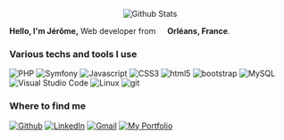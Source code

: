 <p align="center">
  <!-- <img src="img/photo-cv.jpg" alt="Jérôme Ollivier Back-end Developper" height="200" style="margin-right: 50px"/> -->
  <img src="https://github-readme-stats.vercel.app/api?username=Spirecool&show_icons=true&theme=graywhite" alt="Github Stats" />
</p>
<p>
  <strong>Hello, I'm Jérôme,</strong> Web developer from <img src="https://cdn-icons-png.flaticon.com/512/197/197560.png" width="13"/> <b>Orléans, France</b>.
</p>
<h3>Various techs and tools I use</h3>
<p>
  <img alt="PHP" src="https://img.shields.io/badge/-PHP-858EB8?style=flat-square&logo=php&logoColor=white" />
  <img alt="Symfony" src="https://img.shields.io/badge/-Symfony-white?style=flat-square&logo=Symfony&logoColor=black" />
  <img alt="Javascript" src="https://img.shields.io/badge/-JavaScript-%23F7DF1C?style=flat-square&logo=javascript&logoColor=000000&labelColor=%23F7DF1C&color=%23FFCE5A" />
  <img alt="CSS3" src="https://img.shields.io/badge/-CSS3-1572B6?style=flat-square&logo=css3" />
  <img alt="html5" src="https://img.shields.io/badge/-HTML5-E34F26?style=flat-square&logo=html5&logoColor=white" />
  <img alt="bootstrap" src="https://img.shields.io/badge/-Bootstrap-563D7C?style=flat-square&logo=bootstrap" />
  <img alt="MySQL" src="https://img.shields.io/badge/-MySQL-42759C?style=flat-square&logo=MySQL&logoColor=white" />
  <img alt="Visual Studio Code" src="https://img.shields.io/badge/-Visual Studio Code-rgb(77,172,237)?style=flat-square&logo=Visual Studio Code&logoColor=white" />
  <img alt="Linux" src="https://img.shields.io/badge/-Linux-black?style=flat-square&logo=linux&logoColor=white" />
  <img alt="git" src="https://img.shields.io/badge/-Git-F05032?style=flat-square&logo=git&logoColor=white" />
</p>
  <h3>Where to find me</h3>
<p>
  <a href="https://github.com/Spirecool" target="_blank"><img alt="Github" src="https://img.shields.io/badge/GitHub-%2312100E.svg?&style=for-the-badge&logo=Github&logoColor=white" /></a>  
  <a href="https://www.linkedin.com/in/jerome-ollivier/" target="_blank"><img alt="LinkedIn" src="https://img.shields.io/badge/linkedin-%230077B5.svg?&style=for-the-badge&logo=linkedin&logoColor=white" /></a>
  <a href="mailto:jerome.ollivier.dev@gmail.com" target="_blank"><img alt="Gmail" src="https://img.shields.io/badge/gmail-critical.svg?&style=for-the-badge&logo=gmail&logoColor=white" /></a>
  <a href="https://www.jerome-freelance.com" target="_blank"><img alt="My Portfolio" src="https://img.shields.io/badge/my portfolio-yellowgreen.svg?&style=for-the-badge&logo=portfolio&logoColor=white" /></a>
</p>
